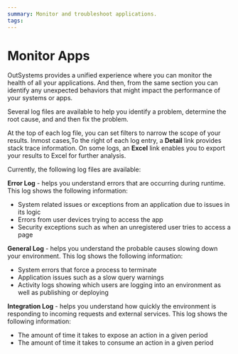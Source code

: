 ```yaml
---
summary: Monitor and troubleshoot applications.
tags: 
---
```


# Monitor Apps

OutSystems provides a unified experience where you can monitor the health of all your applications. And then, from the same section you can identify any unexpected behaviors that might impact the performance of your systems or apps.

Several log files are available to help you identify a problem, determine the root cause, and and then fix the problem.

At the top of each log file, you can set filters to narrow the scope of your results. Inmost cases,To the right of each log entry, a **Detail** link provides stack trace information. On some logs, an **Excel** link enables you to export your results to Excel for further analysis.

Currently, the following log files are available:

**Error Log** - helps you understand errors that are occurring during runtime. This log shows the following information:

* System related issues or exceptions from an application due to issues in its logic
* Errors from user devices trying to access the app
* Security exceptions such as when an unregistered user tries to access a page

**General Log** - helps you understand the probable causes slowing down your environment. This log shows the following information:

* System errors that force a process to terminate
* Application issues such as a slow query warnings
* Activity logs showing which users are logging into an environment as well as publishing or deploying

**Integration Log** - helps you understand how quickly the environment is responding to incoming requests and external services. This log shows the following information:

* The amount of time it takes to expose an action in a given period
* The amount of time it takes to consume an action in a given period

